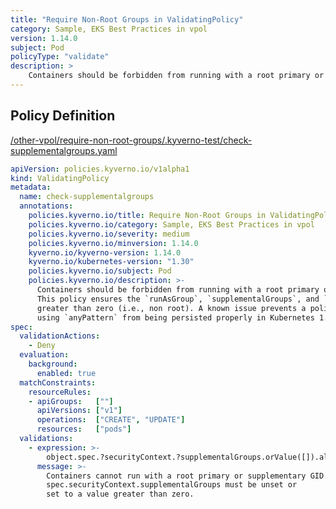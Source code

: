 ```yaml
---
title: "Require Non-Root Groups in ValidatingPolicy"
category: Sample, EKS Best Practices in vpol
version: 1.14.0
subject: Pod
policyType: "validate"
description: >
    Containers should be forbidden from running with a root primary or supplementary GID. This policy ensures the `runAsGroup`, `supplementalGroups`, and `fsGroup` fields are set to a number greater than zero (i.e., non root). A known issue prevents a policy such as this using `anyPattern` from being persisted properly in Kubernetes 1.23.0-1.23.2.
---
```


## Policy Definition
<a href="https://github.com/kyverno/policies/raw/main//other-vpol/require-non-root-groups/.kyverno-test/check-supplementalgroups.yaml" target="-blank">/other-vpol/require-non-root-groups/.kyverno-test/check-supplementalgroups.yaml</a>

```yaml
apiVersion: policies.kyverno.io/v1alpha1
kind: ValidatingPolicy
metadata:
  name: check-supplementalgroups
  annotations:
    policies.kyverno.io/title: Require Non-Root Groups in ValidatingPolicy
    policies.kyverno.io/category: Sample, EKS Best Practices in vpol 
    policies.kyverno.io/severity: medium
    policies.kyverno.io/minversion: 1.14.0
    kyverno.io/kyverno-version: 1.14.0
    kyverno.io/kubernetes-version: "1.30"
    policies.kyverno.io/subject: Pod
    policies.kyverno.io/description: >-
      Containers should be forbidden from running with a root primary or supplementary GID.
      This policy ensures the `runAsGroup`, `supplementalGroups`, and `fsGroup` fields are set to a number
      greater than zero (i.e., non root). A known issue prevents a policy such as this
      using `anyPattern` from being persisted properly in Kubernetes 1.23.0-1.23.2.
spec:
  validationActions: 
    - Deny
  evaluation:
    background:
      enabled: true 
  matchConstraints:
    resourceRules:
    - apiGroups:   [""]
      apiVersions: ["v1"]
      operations:  ["CREATE", "UPDATE"]
      resources:   ["pods"]
  validations:
    - expression: >-
        object.spec.?securityContext.?supplementalGroups.orValue([]).all(group, group > 0)
      message: >-
        Containers cannot run with a root primary or supplementary GID. The field
        spec.securityContext.supplementalGroups must be unset or
        set to a value greater than zero.
   
```
